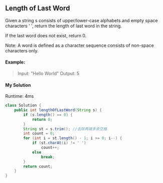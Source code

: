 ## Length of Last Word

Given a string s consists of upper/lower-case alphabets and empty space characters ' ', return the length of last word in the string.

If the last word does not exist, return 0.

Note: A word is defined as a character sequence consists of non-space characters only.

#### Example:

>Input: "Hello World"
Output: 5


#### My Solution

Runtime: 4ms

```Java
class Solution {
    public int lengthOfLastWord(String s) {
        if (s.length() == 0) {
            return 0;
        }
        String st = s.trim(); //去除两端多余空格
        int count = 0;
        for (int i = st.length() - 1; i >= 0; i--) {
            if (st.charAt(i) != ' ')
                count++;
            else
                break;
        }
        return count;
    }
}
```
